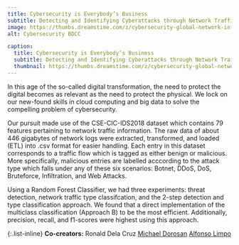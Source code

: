 ```yaml
---
title: Cybersecurity is Everybody’s Business
subtitle: Detecting and Identifying Cyberattacks through Network Traffic Data
image: https://thumbs.dreamstime.com/z/cybersecurity-global-network-information-technology-security-services-internet-154742479.jpg
alt: Cybersecurity BDCC

caption:
  title: Cybersecurity is Everybody’s Business
  subtitle: Detecting and Identifying Cyberattacks through Network Traffic Data
  thumbnail: https://thumbs.dreamstime.com/z/cybersecurity-global-network-information-technology-security-services-internet-154742479.jpg
---
```

In this age of the so-called digital transformation, the need to protect the digital becomes as relevant as the need to protect the physical. We lock on our new-found skills in cloud computing and big data to solve the compelling problem of cybersecurity.

Our pursuit made use of the CSE-CIC-IDS2018 dataset which contains 79 features pertaining to network traffic information. The raw data of about 446 gigabytes of network logs were extracted, transformed, and loaded (ETL) into .csv format for easier handling. Each entry in this dataset corresponds to a traffic flow which is tagged as either benign or malicious. More specifically, malicious entries are labelled acccording to the attack type which falls under any of these six scenarios: Botnet, DDoS, DoS, Bruteforce, Infiltration, and Web Attacks.

Using a Random Forest Classifier, we had three experiments: threat detection, network traffic type classifcation, and the 2-step detection and type classification approach. We found that a direct implementation of the multiclass classification (Approach B) to be the most efficient. Additionally, precision, recall, and f1-scores were highest using this approach.

{:.list-inline}
**Co-creators:**
Ronald Dela Cruz
[Michael Dorosan](https://www.linkedin.com/in/michaeldorosan)
[Alfonso Limpo](https://www.linkedin.com/in/alfonsolimpo)
